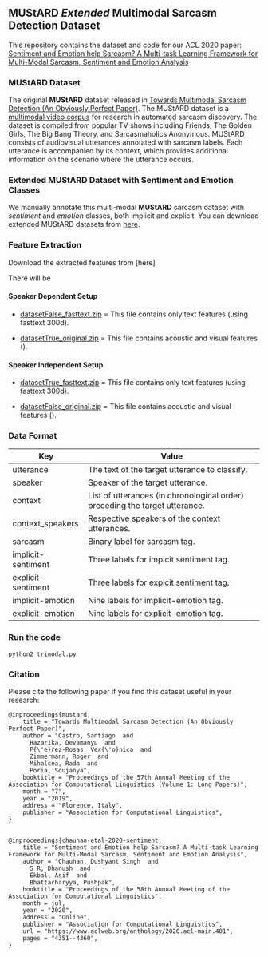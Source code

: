 ## MUStARD *Extended* Multimodal Sarcasm Detection Dataset

This repository contains the dataset and code for our ACL 2020 paper: 
[Sentiment and Emotion help Sarcasm? A Multi-task Learning Framework for Multi-Modal Sarcasm, Sentiment and Emotion Analysis](https://www.aclweb.org/anthology/2020.acl-main.401/)

### MUStARD Dataset
The original **MUStARD** dataset released in [Towards Multimodal Sarcasm Detection (An Obviously Perfect Paper)](https://www.aclweb.org/anthology/P19-1455/). The MUStARD dataset is a [multimodal video corpus](https://github.com/soujanyaporia/MUStARD) for research in automated sarcasm discovery. The dataset is compiled from popular TV shows including Friends, The Golden Girls, The Big Bang Theory, and Sarcasmaholics Anonymous. MUStARD consists of audiovisual utterances annotated with sarcasm labels. Each utterance is accompanied by its context, which provides additional information on the scenario where the utterance occurs.

### Extended MUStARD Dataset with Sentiment and Emotion Classes
We manually annotate this multi-modal **MUStARD** sarcasm dataset with *sentiment* and *emotion* classes, both implicit and explicit. You can download extended MUStARD datasets from [here](https://drive.google.com/drive/folders/1dJZyCSm80UZFHwbBRRg89njTDOwPkWa8?usp=sharing). 


### Feature Extraction

Download the extracted features from [here]

There will be

#### Speaker Dependent Setup

* [datasetFalse_fasttext.zip](https://drive.google.com/file/d/1VYpcu4pkg30GUIjJ9P1L4gk9MnaKNm3b/view?usp=sharing) = This file contains only text features (using fasttext 300d).

* [datasetTrue_original.zip](https://drive.google.com/file/d/1KsP__c28hQyBSanKDYNL-XwBfe18KJPX/view?usp=sharing)  = This file contains acoustic and visual features ().

#### Speaker Independent Setup

* [datasetTrue_fasttext.zip](https://drive.google.com/file/d/1ZaQqqTyYDxf0KB5tDcFytuk18bfTtWzp/view?usp=sharing)  = This file contains only text features (using fasttext 300d).

* [datasetFalse_original.zip](https://drive.google.com/file/d/1s0KySNDNS5LXWquGM0-FF4kra0TEQ7GW/view?usp=sharing) = This file contains acoustic and visual features ().
     

### Data Format

| Key  | Value |
| ------------- | ------------- |
| utterance  | The text of the target utterance to classify. |
| speaker  | Speaker of the target utterance.  |
| context  | List of utterances (in chronological order) preceding the target utterance. |
| context_speakers  | Respective speakers of the context utterances. |
| sarcasm  | Binary label for sarcasm tag.  |
| implicit-sentiment  | Three labels for implcit sentiment tag.  |
| explicit-sentiment  | Three labels for explcit sentiment tag.  |
| implicit-emotion  | Nine labels for implicit-emotion tag.  |
| explicit-emotion  | Nine labels for explicit-emotion tag.  |


### Run the code
    python2 trimodal.py

### Citation
Please cite the following paper if you find this dataset useful in your research:

    @inproceedings{mustard,
        title = "Towards Multimodal Sarcasm Detection (An Obviously Perfect Paper)",
        author = "Castro, Santiago  and
          Hazarika, Devamanyu  and
          P{\'e}rez-Rosas, Ver{\'o}nica  and
          Zimmermann, Roger  and
          Mihalcea, Rada  and
          Poria, Soujanya",
        booktitle = "Proceedings of the 57th Annual Meeting of the Association for Computational Linguistics (Volume 1: Long Papers)",
        month = "7",
        year = "2019",
        address = "Florence, Italy",
        publisher = "Association for Computational Linguistics",
    }
    
    
    @inproceedings{chauhan-etal-2020-sentiment,
        title = "Sentiment and Emotion help Sarcasm? A Multi-task Learning Framework for Multi-Modal Sarcasm, Sentiment and Emotion Analysis",
        author = "Chauhan, Dushyant Singh  and
          S R, Dhanush  and
          Ekbal, Asif  and
          Bhattacharyya, Pushpak",
        booktitle = "Proceedings of the 58th Annual Meeting of the Association for Computational Linguistics",
        month = jul,
        year = "2020",
        address = "Online",
        publisher = "Association for Computational Linguistics",
        url = "https://www.aclweb.org/anthology/2020.acl-main.401",
        pages = "4351--4360",
    }      
